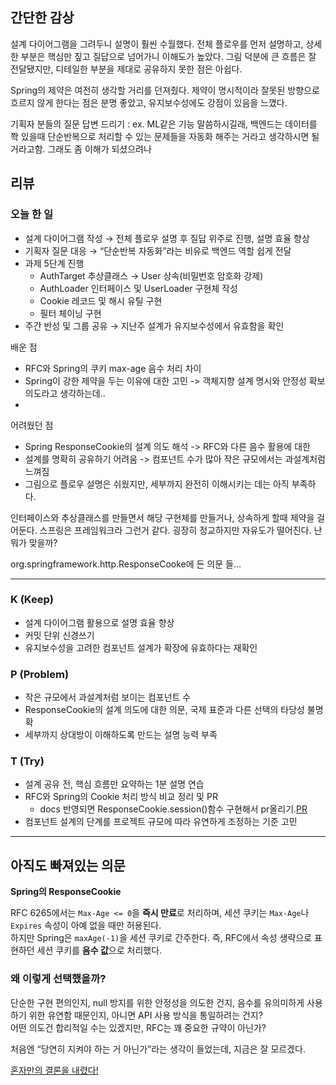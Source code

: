 ## 간단한 감상

설계 다이어그램을 그려두니 설명이 훨씬 수월했다. 전체 플로우를 먼저 설명하고, 상세한 부분은 핵심만 짚고 질답으로 넘어가니 이해도가 높았다.  그림 덕분에 큰 흐름은 잘 전달됐지만, 디테일한 부분을 제대로 공유하지 못한 점은 아쉽다.

Spring의 제약은 여전히 생각할 거리를 던져줬다. 제약이 명시적이라 잘못된 방향으로 흐르지 않게 한다는 점은 분명 좋았고, 유지보수성에도 강점이 있음을 느꼈다. 



기획자 분들의 질문 답변 드리기 : ex. ML같은 기능 말씀하시길래, 백엔드는 데이터를 쫙 있을때 단순반복으로 처리할 수 있는 문제들을 자동화 해주는 거라고 생각하시면 될거라고함. 그래도 좀 이해가 되셨으려나

## 리뷰

### 오늘 한 일

- 설계 다이어그램 작성 → 전체 플로우 설명 후 질답 위주로 진행, 설명 효율 향상
- 기획자 질문 대응 → “단순반복 자동화”라는 비유로 백엔드 역할 쉽게 전달
- 과제 5단계 진행
  - AuthTarget 추상클래스 → User 상속(비밀번호 암호화 강제)
  - AuthLoader 인터페이스 및 UserLoader 구현체 작성
  - Cookie 레코드 및 해시 유틸 구현
  - 필터 체이닝 구현
- 주간 반성 및 그룹 공유 → 지난주 설계가 유지보수성에서 유효함을 확인

배운 점
- RFC와 Spring의 쿠키 max-age 음수 처리 차이
- Spring이 강한 제약을 두는 이유에 대한 고민 -> 객체지향 설계 명시와 안정성 확보 의도라고 생각하는데.. 
- 


어려웠던 점
- Spring ResponseCookie의 설계 의도 해석 -> RFC와 다른 음수 활용에 대한 
- 설계를 명확히 공유하기 어려움 -> 컴포넌트 수가 많아 작은 규모에서는 과설계처럼 느껴짐
- 그림으로 플로우 설명은 쉬웠지만, 세부까지 완전히 이해시키는 데는 아직 부족하다.





인터페이스와 추상클래스를 만들면서 해당 구현체를 만들거나, 상속하게 할때 제약을 걸어둔다. 
스프링은 프레임워크라 그런거 같다. 굉장히 정교하지만 자유도가 떨어진다. 난 뭐가 맞을까?

org.springframework.http.ResponseCooke에 든 의문 들...

--- 


### K (Keep)
- 설계 다이어그램 활용으로 설명 효율 향상
- 커밋 단위 신경쓰기
- 유지보수성을 고려한 컴포넌트 설계가 확장에 유효하다는 재확인

### P (Problem)
- 작은 규모에서 과설계처럼 보이는 컴포넌트 수
- ResponseCookie의 설계 의도에 대한 의문, 국제 표준과 다른 선택의 타당성 불명확
- 세부까지 상대방이 이해하도록 만드는 설명 능력 부족

### T (Try)
- 설계 공유 전, 핵심 흐름만 요약하는 1분 설명 연습
- RFC와 Spring의 Cookie 처리 방식 비교 정리 및 PR
  - docs 반영되면 ResponseCookie.session()함수 구현해서 pr올리기.[PR](https://github.com/spring-projects/spring-framework/pull/35216)
- 컴포넌트 설계의 단계를 프로젝트 규모에 따라 유연하게 조정하는 기준 고민 

---

## 아직도 빠져있는 의문

**Spring의 ResponseCookie**

RFC 6265에서는 `Max-Age <= 0`을 **즉시 만료**로 처리하며, 세션 쿠키는 `Max-Age`나 `Expires` 속성이 아예 없을 때만 허용된다.  
하지만 Spring은 `maxAge(-1)`을 세션 쿠키로 간주한다. 즉, RFC에서 속성 생략으로 표현하던 세션 쿠키를 **음수 값**으로 처리했다.

### 왜 이렇게 선택했을까?  
단순한 구현 편의인지, null 방지를 위한 안정성을 의도한 건지, 음수를 유의미하게 사용하기 위한 유연함 때문인지, 아니면 API 사용 방식을 통일하려는 건지?  
어떤 의도건 합리적일 수는 있겠지만, RFC는 꽤 중요한 규약이 아닌가?  

처음엔 “당연히 지켜야 하는 거 아닌가”라는 생각이 들었는데, 지금은 잘 모르겠다.

[혼자만의 결론을 내렸다!](https://velog.io/@genius00hwan/%EC%BF%A0%ED%82%A4-Max-Age-%EC%9D%8C%EC%88%98%EA%B0%92%EC%97%90-%EB%8C%80%ED%95%9C-%EC%9D%98%EB%AC%B8%EA%B3%BC-%EC%A0%95%EB%A6%AC)









